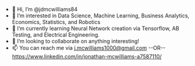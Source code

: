 - 👋 Hi, I’m @jdmcwilliams84
- 👀 I’m interested in Data Science, Machine Learning, Business Analytics, Economics, Statistics, and Robotics
- 🌱 I’m currently learning Neural Network creation via Tensorflow, AB Testing, and Electrical Engineering.  
- 💞️ I’m looking to collaborate on anything interesting!
- 📫 You can reach me via j.mcwilliams1000@gmail.com  --OR--  https://www.linkedin.com/in/jonathan-mcwilliams-a7587110/
